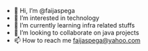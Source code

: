 - 👋 Hi, I’m @faijaspega
- 👀 I’m interested in technology
- 🌱 I’m currently learning infra related stuffs
- 💞️ I’m looking to collaborate on java projects
- 📫 How to reach me faijaspega@yahoo.com

<!---
faijaspega/faijaspega is a ✨ special ✨ repository because its `README.md` (this file) appears on your GitHub profile.
You can click the Preview link to take a look at your changes.
--->
